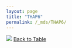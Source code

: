 ```yaml
---
layout: page
title: "THAP6"
permalink: /_mds/THAP6/
---
```


![](../../alns_9.28.22/aln_5HSAA108966_0.946.png?raw=true
)
[Back to Table](../../display)
